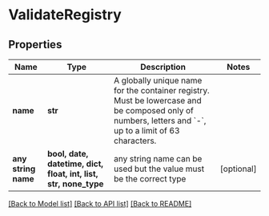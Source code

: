 # ValidateRegistry


## Properties
Name | Type | Description | Notes
------------ | ------------- | ------------- | -------------
**name** | **str** | A globally unique name for the container registry. Must be lowercase and be composed only of numbers, letters and &#x60;-&#x60;, up to a limit of 63 characters. | 
**any string name** | **bool, date, datetime, dict, float, int, list, str, none_type** | any string name can be used but the value must be the correct type | [optional]

[[Back to Model list]](../README.md#documentation-for-models) [[Back to API list]](../README.md#documentation-for-api-endpoints) [[Back to README]](../README.md)


